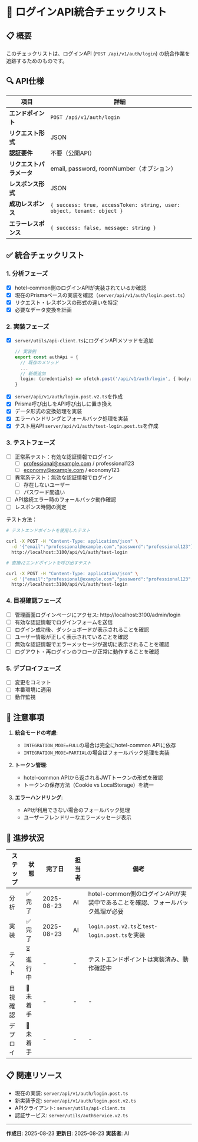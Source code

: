 # 🔐 ログインAPI統合チェックリスト

## 📋 概要

このチェックリストは、ログインAPI (`POST /api/v1/auth/login`) の統合作業を追跡するためのものです。

## 🔍 API仕様

| 項目 | 詳細 |
|-----|------|
| **エンドポイント** | `POST /api/v1/auth/login` |
| **リクエスト形式** | JSON |
| **認証要件** | 不要（公開API） |
| **リクエストパラメータ** | email, password, roomNumber（オプション） |
| **レスポンス形式** | JSON |
| **成功レスポンス** | `{ success: true, accessToken: string, user: object, tenant: object }` |
| **エラーレスポンス** | `{ success: false, message: string }` |

## ✅ 統合チェックリスト

### 1. 分析フェーズ

- [x] hotel-common側のログインAPIが実装されているか確認
- [x] 現在のPrismaベースの実装を確認（`server/api/v1/auth/login.post.ts`）
- [x] リクエスト・レスポンスの形式の違いを特定
- [x] 必要なデータ変換を計画

### 2. 実装フェーズ

- [x] `server/utils/api-client.ts`にログインAPIメソッドを追加
  ```typescript
  // 実装例
  export const authApi = {
    // 既存のメソッド
    ...
    // 新規追加
    login: (credentials) => ofetch.post('/api/v1/auth/login', { body: credentials })
  }
  ```
- [x] `server/api/v1/auth/login.post.v2.ts`を作成
- [x] Prisma呼び出しをAPI呼び出しに置き換え
- [x] データ形式の変換処理を実装
- [x] エラーハンドリングとフォールバック処理を実装
- [x] テスト用API `server/api/v1/auth/test-login.post.ts`を作成

### 3. テストフェーズ

- [ ] 正常系テスト：有効な認証情報でログイン
  - [ ] professional@example.com / professional123
  - [ ] economy@example.com / economy123
- [ ] 異常系テスト：無効な認証情報でログイン
  - [ ] 存在しないユーザー
  - [ ] パスワード間違い
- [ ] API接続エラー時のフォールバック動作確認
- [ ] レスポンス時間の測定

テスト方法：
```bash
# テストエンドポイントを使用したテスト

curl -X POST -H "Content-Type: application/json" \
  -d '{"email":"professional@example.com","password":"professional123"}' \
  http://localhost:3100/api/v1/auth/test-login

# 直接v2エンドポイントを呼び出すテスト

curl -X POST -H "Content-Type: application/json" \
  -d '{"email":"professional@example.com","password":"professional123","testMode":"direct"}' \
  http://localhost:3100/api/v1/auth/test-login
```

### 4. 目視確認フェーズ

- [ ] 管理画面ログインページにアクセス: http://localhost:3100/admin/login
- [ ] 有効な認証情報でログインフォームを送信
- [ ] ログイン成功後、ダッシュボードが表示されることを確認
- [ ] ユーザー情報が正しく表示されていることを確認
- [ ] 無効な認証情報でエラーメッセージが適切に表示されることを確認
- [ ] ログアウト・再ログインのフローが正常に動作することを確認

### 5. デプロイフェーズ

- [ ] 変更をコミット
- [ ] 本番環境に適用
- [ ] 動作監視

## 📝 注意事項

1. **統合モードの考慮**:
   - `INTEGRATION_MODE=FULL`の場合は完全にhotel-common APIに依存
   - `INTEGRATION_MODE=PARTIAL`の場合はフォールバック処理を実装

2. **トークン管理**:
   - hotel-common APIから返されるJWTトークンの形式を確認
   - トークンの保存方法（Cookie vs LocalStorage）を統一

3. **エラーハンドリング**:
   - APIが利用できない場合のフォールバック処理
   - ユーザーフレンドリーなエラーメッセージ表示

## 🔄 進捗状況

| ステップ | 状態 | 完了日 | 担当者 | 備考 |
|---------|------|-------|-------|------|
| 分析 | ✅ 完了 | 2025-08-23 | AI | hotel-common側のログインAPIが実装中であることを確認、フォールバック処理が必要 |
| 実装 | ✅ 完了 | 2025-08-23 | AI | `login.post.v2.ts`と`test-login.post.ts`を実装 |
| テスト | ⏳ 進行中 | - | - | テストエンドポイントは実装済み、動作確認中 |
| 目視確認 | 📝 未着手 | - | - | - |
| デプロイ | 📝 未着手 | - | - | - |

## 📋 関連リソース

- 現在の実装: `server/api/v1/auth/login.post.ts`
- 新実装予定: `server/api/v1/auth/login.post.v2.ts`
- APIクライアント: `server/utils/api-client.ts`
- 認証サービス: `server/utils/authService.v2.ts`

---

**作成日**: 2025-08-23
**更新日**: 2025-08-23
**実装者**: AI
